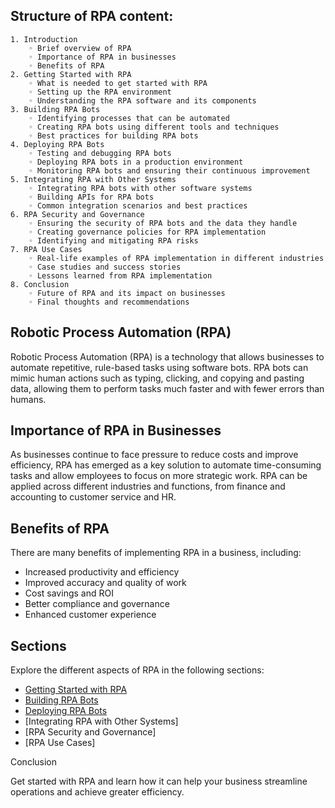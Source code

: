 ## Structure of RPA content:
    1. Introduction
        ◦ Brief overview of RPA
        ◦ Importance of RPA in businesses
        ◦ Benefits of RPA
    2. Getting Started with RPA
        ◦ What is needed to get started with RPA
        ◦ Setting up the RPA environment
        ◦ Understanding the RPA software and its components
    3. Building RPA Bots
        ◦ Identifying processes that can be automated
        ◦ Creating RPA bots using different tools and techniques
        ◦ Best practices for building RPA bots
    4. Deploying RPA Bots
        ◦ Testing and debugging RPA bots
        ◦ Deploying RPA bots in a production environment
        ◦ Monitoring RPA bots and ensuring their continuous improvement
    5. Integrating RPA with Other Systems
        ◦ Integrating RPA bots with other software systems
        ◦ Building APIs for RPA bots
        ◦ Common integration scenarios and best practices
    6. RPA Security and Governance
        ◦ Ensuring the security of RPA bots and the data they handle
        ◦ Creating governance policies for RPA implementation
        ◦ Identifying and mitigating RPA risks
    7. RPA Use Cases
        ◦ Real-life examples of RPA implementation in different industries
        ◦ Case studies and success stories
        ◦ Lessons learned from RPA implementation
    8. Conclusion
        ◦ Future of RPA and its impact on businesses
        ◦ Final thoughts and recommendations

## Robotic Process Automation (RPA)
Robotic Process Automation (RPA) is a technology that allows businesses to automate repetitive, rule-based tasks using software bots. RPA bots can mimic human actions such as typing, clicking, and copying and pasting data, allowing them to perform tasks much faster and with fewer errors than humans.

## Importance of RPA in Businesses
As businesses continue to face pressure to reduce costs and improve efficiency, RPA has emerged as a key solution to automate time-consuming tasks and allow employees to focus on more strategic work. RPA can be applied across different industries and functions, from finance and accounting to customer service and HR.

## Benefits of RPA
There are many benefits of implementing RPA in a business, including:

- Increased productivity and efficiency
- Improved accuracy and quality of work
- Cost savings and ROI
- Better compliance and governance
- Enhanced customer experience

## Sections

Explore the different aspects of RPA in the following sections:

- [Getting Started with RPA](02getting-started.md)
- [Building RPA Bots](03building-bots.md)
- [Deploying RPA Bots](04deploying-bots.md)
- [Integrating RPA with Other Systems] 
- [RPA Security and Governance]
- [RPA Use Cases]

Conclusion

Get started with RPA and learn how it can help your business streamline operations and achieve greater efficiency.